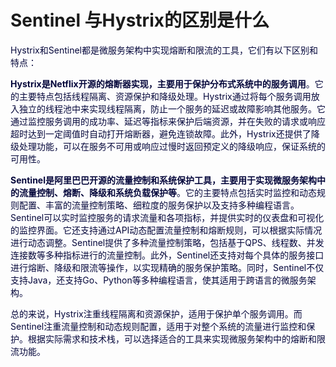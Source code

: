 # Sentinel 与Hystrix的区别是什么

<font style="color:rgb(5, 7, 59);background-color:rgb(253, 253, 254);">Hystrix和Sentinel都是微服务架构中实现熔断和限流的工具，它们有以下区别和特点：</font>

**<font style="color:rgb(5, 7, 59);background-color:rgb(253, 253, 254);">Hystrix是Netflix开源的熔断器实现，主要用于保护分布式系统中的服务调用</font>**<font style="color:rgb(5, 7, 59);background-color:rgb(253, 253, 254);">。它的主要特点包括线程隔离、资源保护和降级处理。Hystrix通过将每个服务调用放入独立的线程池中来实现线程隔离，防止一个服务的延迟或故障影响其他服务。它通过监控服务调用的成功率、延迟等指标来保护后端资源，并在失败的请求或响应超时达到一定阈值时自动打开熔断器，避免连锁故障。此外，Hystrix还提供了降级处理功能，可以在服务不可用或响应过慢时返回预定义的降级响应，保证系统的可用性。</font>

**<font style="color:rgb(5, 7, 59);background-color:rgb(253, 253, 254);">Sentinel是阿里巴巴开源的流量控制和系统保护工具，主要用于实现微服务架构中的流量控制、熔断、降级和系统负载保护等</font>**<font style="color:rgb(5, 7, 59);background-color:rgb(253, 253, 254);">。它的主要特点包括实时监控和动态规则配置、丰富的流量控制策略、细粒度的服务保护以及支持多种编程语言。Sentinel可以实时监控服务的请求流量和各项指标，并提供实时的仪表盘和可视化的监控界面。它还支持通过API动态配置流量控制和熔断规则，可以根据实际情况进行动态调整。Sentinel提供了多种流量控制策略，包括基于QPS、线程数、并发连接数等多种指标进行的流量控制。此外，Sentinel还支持对每个具体的服务接口进行熔断、降级和限流等操作，以实现精确的服务保护策略。同时，Sentinel不仅支持Java，还支持Go、Python等多种编程语言，使其适用于跨语言的微服务架构。</font>

<font style="color:rgb(5, 7, 59);background-color:rgb(253, 253, 254);">总的来说，Hystrix注重线程隔离和资源保护，适用于保护单个服务调用。而Sentinel注重流量控制和动态规则配置，适用于对整个系统的流量进行监控和保护。根据实际需求和技术栈，可以选择适合的工具来实现微服务架构中的熔断和限流功能。</font>
